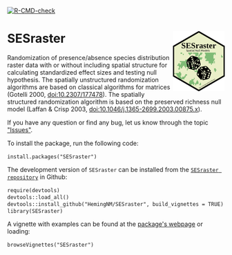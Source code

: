 <!-- badges: start -->
[![R-CMD-check](https://github.com/HemingNM/SESraster/actions/workflows/R-CMD-check.yaml/badge.svg)](https://github.com/HemingNM/SESraster/actions/workflows/R-CMD-check.yaml)
<!-- badges: end -->

# SESraster <a href="https://hemingnm.github.io/SESraster/"><img src="man/figures/logo.png" align="right" height="139" alt="SESraster website" /></a>

Randomization of presence/absence species distribution raster data with or without including spatial structure for calculating standardized effect sizes and testing null hypothesis.
The spatially unstructured randomization algorithms are based on classical algorithms for matrices (Gotelli 2000, <doi:10.2307/177478>).
The spatially structured randomization algorithm is based on the preserved richness null model (Laffan & Crisp 2003, <doi:10.1046/j.1365-2699.2003.00875.x>).

If you have any question or find any bug, let us know through the topic ["Issues"](https://github.com/HemingNM/SESraster/issues).

To install the package, run the following code:

```
install.packages("SESraster")
```

The development version of `SESraster` can be installed from the [`SESraster repository`](https://github.com/HemingNM/SESraster) in Github:

```
require(devtools)
devtools::load_all()
devtools::install_github("HemingNM/SESraster", build_vignettes = TRUE)
library(SESraster)
```

A vignette with examples can be found at the [package's webpage](https://hemingnm.github.io/SESraster/) or loading:

```
browseVignettes("SESraster")
```
